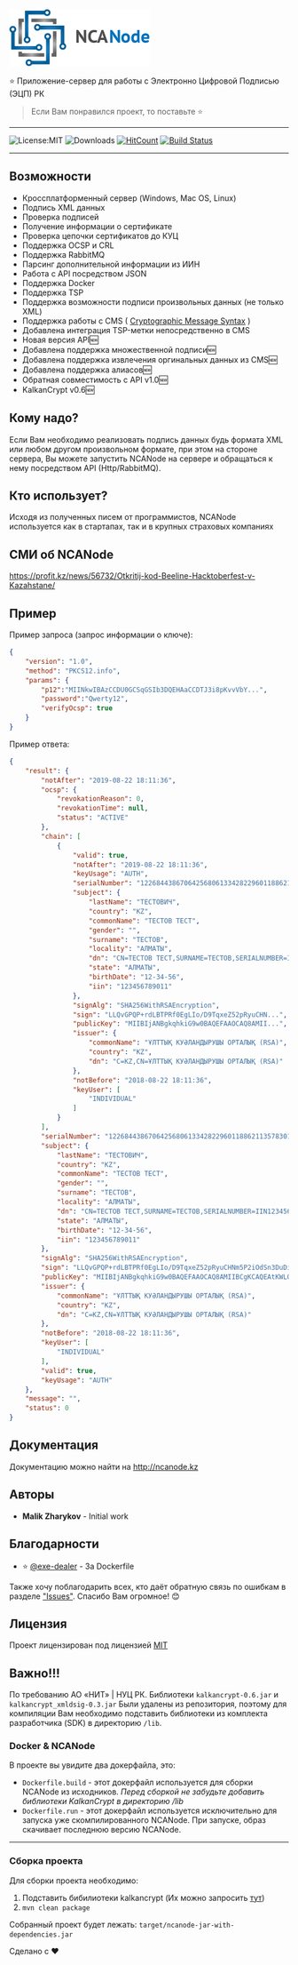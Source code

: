 
![NCANode](docs/NCANode.png)


⭐ Приложение-сервер для работы с Электронно Цифровой Подписью (ЭЦП) РК

> Если Вам понравился проект, то поставьте ⭐

---

![License:MIT](https://img.shields.io/badge/license-MIT-green.svg)
![Downloads](https://img.shields.io/github/downloads/malikzh/NCANode/total.svg)
[![HitCount](http://hits.dwyl.io/malikzh/ncanode.svg)](http://hits.dwyl.io/malikzh/ncanode)
[![Build Status](https://travis-ci.com/malikzh/NCANode.svg?branch=master)](https://travis-ci.com/malikzh/NCANode)

---

## Возможности

- Кроссплатформенный сервер (Windows, Mac OS, Linux)
- Подпись XML данных
- Проверка подписей
- Получение информации о сертификате
- Проверка цепочки сертификатов до КУЦ
- Поддержка OCSP и CRL
- Поддержка RabbitMQ
- Парсинг дополнительной информации из ИИН
- Работа с API посредством JSON
- Поддержка Docker
- Поддержка TSP
- Поддержка возможности подписи произвольных данных (не только XML)
- Поддержка работы с CMS ( [Cryptographic Message Syntax](https://en.wikipedia.org/wiki/Cryptographic_Message_Syntax) ) 
- Добавлена интеграция TSP-метки непосредственно в CMS
- Новая версия API🆕
- Добавлена поддержка множественной подписи🆕
- Добавлена поддержка извлечения оргинальных данных из CMS🆕
- Добавлена поддержка алиасов🆕
- Обратная совместимость с API v1.0🆕
- KalkanCrypt v0.6🆕

## Кому надо?

Если Вам необходимо реализовать подпись данных будь формата XML или любом другом произвольном формате, при этом на стороне сервера,
Вы можете запустить NCANode на сервере и обращаться к нему посредством API (Http/RabbitMQ).

## Кто использует?

Исходя из полученных писем от программистов, NCANode используется как в стартапах, так и в крупных страховых компаниях

## СМИ об NCANode

https://profit.kz/news/56732/Otkritij-kod-Beeline-Hacktoberfest-v-Kazahstane/

## Пример

Пример запроса (запрос информации о ключе):

```json
{
	"version": "1.0",
	"method": "PKCS12.info",
	"params": {
		"p12":"MIINkwIBAzCCDU0GCSqGSIb3DQEHAaCCDTJ3i8pKvvVbY...",
		"password":"Qwerty12",
		"verifyOcsp": true
	}
}
```

Пример ответа:

```json
{
    "result": {
        "notAfter": "2019-08-22 18:11:36",
        "ocsp": {
            "revokationReason": 0,
            "revokationTime": null,
            "status": "ACTIVE"
        },
        "chain": [
            {
                "valid": true,
                "notAfter": "2019-08-22 18:11:36",
                "keyUsage": "AUTH",
                "serialNumber": "122684438670642568061334282296011886211357830154",
                "subject": {
                    "lastName": "ТЕСТОВИЧ",
                    "country": "KZ",
                    "commonName": "ТЕСТОВ ТЕСТ",
                    "gender": "",
                    "surname": "ТЕСТОВ",
                    "locality": "АЛМАТЫ",
                    "dn": "CN=ТЕСТОВ ТЕСТ,SURNAME=ТЕСТОВ,SERIALNUMBER=IIN123456789011,C=KZ,L=АЛМАТЫ,S=АЛМАТЫ,G=ТЕСТОВИЧ",
                    "state": "АЛМАТЫ",
                    "birthDate": "12-34-56",
                    "iin": "123456789011"
                },
                "signAlg": "SHA256WithRSAEncryption",
                "sign": "LLQvGPQP+rdLBTPRf0EgLIo/D9TqxeZ52pRyuCHN...",
                "publicKey": "MIIBIjANBgkqhkiG9w0BAQEFAAOCAQ8AMII...",
                "issuer": {
                    "commonName": "ҰЛТТЫҚ КУӘЛАНДЫРУШЫ ОРТАЛЫҚ (RSA)",
                    "country": "KZ",
                    "dn": "C=KZ,CN=ҰЛТТЫҚ КУӘЛАНДЫРУШЫ ОРТАЛЫҚ (RSA)"
                },
                "notBefore": "2018-08-22 18:11:36",
                "keyUser": [
                    "INDIVIDUAL"
                ]
            }
        ],
        "serialNumber": "122684438670642568061334282296011886211357830154",
        "subject": {
            "lastName": "ТЕСТОВИЧ",
            "country": "KZ",
            "commonName": "ТЕСТОВ ТЕСТ",
            "gender": "",
            "surname": "ТЕСТОВ",
            "locality": "АЛМАТЫ",
            "dn": "CN=ТЕСТОВ ТЕСТ,SURNAME=ТЕСТОВ,SERIALNUMBER=IIN123456789011,C=KZ,L=АЛМАТЫ,S=АЛМАТЫ,G=ТЕСТОВИЧ",
            "state": "АЛМАТЫ",
            "birthDate": "12-34-56",
            "iin": "123456789011"
        },
        "signAlg": "SHA256WithRSAEncryption",
        "sign": "LLQvGPQP+rdLBTPRf0EgLIo/D9TqxeZ52pRyuCHNm5P2iOdSn3DuDid1k4pNFHFDIuJ...",
        "publicKey": "MIIBIjANBgkqhkiG9w0BAQEFAAOCAQ8AMIIBCgKCAQEAtKWLOJf9qCqA6EO/SV...",
        "issuer": {
            "commonName": "ҰЛТТЫҚ КУӘЛАНДЫРУШЫ ОРТАЛЫҚ (RSA)",
            "country": "KZ",
            "dn": "C=KZ,CN=ҰЛТТЫҚ КУӘЛАНДЫРУШЫ ОРТАЛЫҚ (RSA)"
        },
        "notBefore": "2018-08-22 18:11:36",
        "keyUser": [
            "INDIVIDUAL"
        ],
        "valid": true,
        "keyUsage": "AUTH"
    },
    "message": "",
    "status": 0
}
```

## Документация

Документацию можно найти на http://ncanode.kz

## Авторы

- **Malik Zharykov** - Initial work

## Благодарности

- ⭐ [@exe-dealer](https://github.com/exe-dealer) - За Dockerfile

Также хочу поблагодарить всех, кто даёт обратную связь по ошибкам в разделе ["Issues"](https://github.com/malikzh/NCANode/issues).
Спасибо Вам огромное! 😊

## Лицензия

Проект лицензирован под лицензией [MIT](LICENSE)

## Важно!!!

По требованию  АО «НИТ» | НУЦ РК. Библиотеки `kalkancrypt-0.6.jar` и `kalkancrypt_xmldsig-0.3.jar`
Были удалены из репозитория, поэтому для компиляции Вам необходимо подставить библиотеки
из комплекта разработчика (SDK) в директорию `/lib`.

### Docker & NCANode

В проекте вы увидите два докерфайла, это:

- `Dockerfile.build` - этот докерфайл используется для сборки NCANode из исходников. *Перед сборкой не забудьте добавить библиотеки KalkanCrypt в директорию /lib*
- `Dockerfile.run`   - этот докерфайл используется исключительно для запуска уже скомпилированного NCANode. При запуске, образ скачивает последнюю версию NCANode.

----

### Сборка проекта

Для сборки проекта необходимо:

1. Подставить бибилиотеки kalkancrypt (Их можно запросить [тут](https://pki.gov.kz/developers/))
2. `mvn clean package`

Собранный проект будет лежать: `target/ncanode-jar-with-dependencies.jar`

Сделано с ❤️
